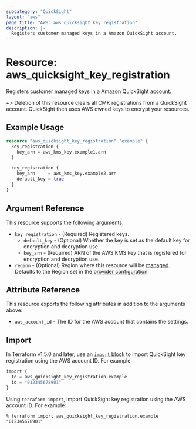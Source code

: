 ```yaml
---
subcategory: "QuickSight"
layout: "aws"
page_title: "AWS: aws_quicksight_key_registration"
description: |-
  Registers customer managed keys in a Amazon QuickSight account.
---
```


# Resource: aws_quicksight_key_registration

Registers customer managed keys in a Amazon QuickSight account.

~> Deletion of this resource clears all CMK registrations from a QuickSight account. QuickSight then uses AWS owned keys to encrypt your resources.

## Example Usage

```terraform
resource "aws_quicksight_key_registration" "example" {
  key_registration {
    key_arn = aws_kms_key.example1.arn
  }

  key_registration {
    key_arn     = aws_kms_key.example2.arn
    default_key = true
  }
}
```

## Argument Reference

This resource supports the following arguments:

* `key_registration` - (Required) Registered keys.
    * `default_key` - (Optional) Whether the key is set as the default key for encryption and decryption use.
    * `key_arn` - (Required) ARN of the AWS KMS key that is registered for encryption and decryption use.
* `region` - (Optional) Region where this resource will be [managed](https://docs.aws.amazon.com/general/latest/gr/rande.html#regional-endpoints). Defaults to the Region set in the [provider configuration](https://registry.terraform.io/providers/hashicorp/aws/latest/docs#aws-configuration-reference).

## Attribute Reference

This resource exports the following attributes in addition to the arguments above:

* `aws_account_id` - The ID for the AWS account that contains the settings.

## Import

In Terraform v1.5.0 and later, use an [`import` block](https://developer.hashicorp.com/terraform/language/import) to import QuickSight key registration using the AWS account ID. For example:

```terraform
import {
  to = aws_quicksight_key_registration.example
  id = "012345678901"
}
```

Using `terraform import`, import QuickSight key registration using the AWS account ID. For example:

```console
% terraform import aws_quicksight_key_registration.example "012345678901"
```
